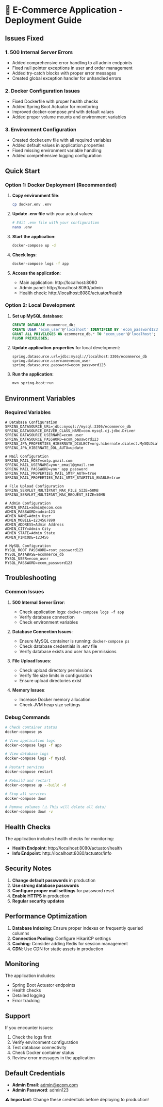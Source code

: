 # 🚀 E-Commerce Application - Deployment Guide

## Issues Fixed

### 1. **500 Internal Server Errors**

- Added comprehensive error handling to all admin endpoints
- Fixed null pointer exceptions in user and order management
- Added try-catch blocks with proper error messages
- Created global exception handler for unhandled errors

### 2. **Docker Configuration Issues**

- Fixed Dockerfile with proper health checks
- Added Spring Boot Actuator for monitoring
- Improved docker-compose.yml with default values
- Added proper volume mounts and environment variables

### 3. **Environment Configuration**

- Created docker.env file with all required variables
- Added default values in application.properties
- Fixed missing environment variable handling
- Added comprehensive logging configuration

## Quick Start

### Option 1: Docker Deployment (Recommended)

1. **Copy environment file**:

   ```bash
   cp docker.env .env
   ```

2. **Update .env file** with your actual values:

   ```bash
   # Edit .env file with your configuration
   nano .env
   ```

3. **Start the application**:

   ```bash
   docker-compose up -d
   ```

4. **Check logs**:

   ```bash
   docker-compose logs -f app
   ```

5. **Access the application**:
   - Main application: http://localhost:8080
   - Admin panel: http://localhost:8080/admin
   - Health check: http://localhost:8080/actuator/health

### Option 2: Local Development

1. **Set up MySQL database**:

   ```sql
   CREATE DATABASE ecommerce_db;
   CREATE USER 'ecom_user'@'localhost' IDENTIFIED BY 'ecom_password123';
   GRANT ALL PRIVILEGES ON ecommerce_db.* TO 'ecom_user'@'localhost';
   FLUSH PRIVILEGES;
   ```

2. **Update application.properties** for local development:

   ```properties
   spring.datasource.url=jdbc:mysql://localhost:3306/ecommerce_db
   spring.datasource.username=ecom_user
   spring.datasource.password=ecom_password123
   ```

3. **Run the application**:
   ```bash
   mvn spring-boot:run
   ```

## Environment Variables

### Required Variables

```env
# Database Configuration
SPRING_DATASOURCE_URL=jdbc:mysql://mysql:3306/ecommerce_db
SPRING_DATASOURCE_DRIVER_CLASS_NAME=com.mysql.cj.jdbc.Driver
SPRING_DATASOURCE_USERNAME=ecom_user
SPRING_DATASOURCE_PASSWORD=ecom_password123
SPRING_JPA_PROPERTIES_HIBERNATE_DIALECT=org.hibernate.dialect.MySQLDialect
SPRING_JPA_HIBERNATE_DDL_AUTO=update

# Mail Configuration
SPRING_MAIL_HOST=smtp.gmail.com
SPRING_MAIL_USERNAME=your_email@gmail.com
SPRING_MAIL_PASSWORD=your_app_password
SPRING_MAIL_PROPERTIES_MAIL_SMTP_AUTH=true
SPRING_MAIL_PROPERTIES_MAIL_SMTP_STARTTLS_ENABLE=true

# File Upload Configuration
SPRING_SERVLET_MULTIPART_MAX_FILE_SIZE=50MB
SPRING_SERVLET_MULTIPART_MAX_REQUEST_SIZE=50MB

# Admin Configuration
ADMIN_EMAIL=admin@ecom.com
ADMIN_PASSWORD=admin123
ADMIN_NAME=Admin User
ADMIN_MOBILE=1234567890
ADMIN_ADDRESS=Admin Address
ADMIN_CITY=Admin City
ADMIN_STATE=Admin State
ADMIN_PINCODE=123456

# MySQL Configuration
MYSQL_ROOT_PASSWORD=root_password123
MYSQL_DATABASE=ecommerce_db
MYSQL_USER=ecom_user
MYSQL_PASSWORD=ecom_password123
```

## Troubleshooting

### Common Issues

1. **500 Internal Server Error**:

   - Check application logs: `docker-compose logs -f app`
   - Verify database connection
   - Check environment variables

2. **Database Connection Issues**:

   - Ensure MySQL container is running: `docker-compose ps`
   - Check database credentials in .env file
   - Verify database exists and user has permissions

3. **File Upload Issues**:

   - Check upload directory permissions
   - Verify file size limits in configuration
   - Ensure upload directories exist

4. **Memory Issues**:
   - Increase Docker memory allocation
   - Check JVM heap size settings

### Debug Commands

```bash
# Check container status
docker-compose ps

# View application logs
docker-compose logs -f app

# View database logs
docker-compose logs -f mysql

# Restart services
docker-compose restart

# Rebuild and restart
docker-compose up --build -d

# Stop all services
docker-compose down

# Remove volumes (⚠️ This will delete all data)
docker-compose down -v
```

## Health Checks

The application includes health checks for monitoring:

- **Health Endpoint**: http://localhost:8080/actuator/health
- **Info Endpoint**: http://localhost:8080/actuator/info

## Security Notes

1. **Change default passwords** in production
2. **Use strong database passwords**
3. **Configure proper mail settings** for password reset
4. **Enable HTTPS** in production
5. **Regular security updates**

## Performance Optimization

1. **Database Indexing**: Ensure proper indexes on frequently queried columns
2. **Connection Pooling**: Configure HikariCP settings
3. **Caching**: Consider adding Redis for session management
4. **CDN**: Use CDN for static assets in production

## Monitoring

The application includes:

- Spring Boot Actuator endpoints
- Health checks
- Detailed logging
- Error tracking

## Support

If you encounter issues:

1. Check the logs first
2. Verify environment configuration
3. Test database connectivity
4. Check Docker container status
5. Review error messages in the application

## Default Credentials

- **Admin Email**: admin@ecom.com
- **Admin Password**: admin123

**⚠️ Important**: Change these credentials before deploying to production!
